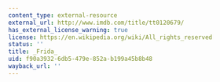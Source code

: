 ```yaml
---
content_type: external-resource
external_url: http://www.imdb.com/title/tt0120679/
has_external_license_warning: true
license: https://en.wikipedia.org/wiki/All_rights_reserved
status: ''
title: _Frida_
uid: f90a3932-6db5-479e-852a-b199a45b8b48
wayback_url: ''
---
```

